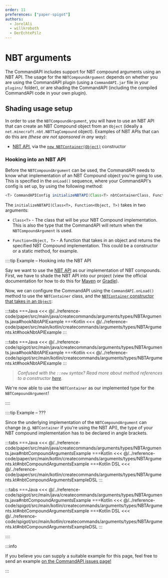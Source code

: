 ```yaml
---
order: 11
preferences: ["paper-spigot"]
authors:
  - JorelAli
  - willkroboth
  - DerEchtePilz
---
```


# NBT arguments

The CommandAPI includes support for NBT compound arguments using an NBT API. The usage for the `NBTCompoundArgument` depends on whether you are using the CommandAPI plugin (using a `CommandAPI.jar` file in your `plugins/` folder), or are shading the CommandAPI (including the compiled CommandAPI code in your own plugin).

## Shading usage setup

In order to use the `NBTCompoundArgument`, you will have to use an NBT API that can create an NBT Compound object from an `Object` (ideally a `net.minecraft.nbt.NBTTagCompound` object). Examples of NBT APIs that can do this are _(these are not sponsored in any way)_:

- [NBT API](https://www.spigotmc.org/resources/nbt-api.7939/), via the [`new NBTContainer(Object)`](https://tr7zw.github.io/Item-NBT-API/v2-api/de/tr7zw/changeme/nbtapi/NBTContainer.html#NBTContainer-java.lang.Object-) constructor

### Hooking into an NBT API

Before the `NBTCompoundArgument` can be used, the CommandAPI needs to know what implementation of an NBT Compound object you're going to use. This is specified in the `onLoad()` sequence, where your CommandAPI's config is set up, by using the following method:

```java
<T> CommandAPIConfig initializeNBTAPI(Class<T> nbtContainerClass, Function<Object, T> nbtContainerConstructor);
```

The `initializeNBTAPI(Class<T>, Function<Object, T>)` takes in two arguments:

- `Class<T>` - The class that will be your NBT Compound implementation. This is also the type that the CommandAPI will return when the `NBTCompoundArgument` is used.

- `Function<Object, T>` - A function that takes in an object and returns the specified NBT Compound implementation. This could be a constructor or a static method, for example.

::::tip Example – Hooking into the NBT API

Say we want to use the [NBT API](https://www.spigotmc.org/resources/nbt-api.7939/) as our implementation of NBT compounds. First, we have to shade the NBT API into our project (view the official documentation for how to do this for [Maven](https://github.com/tr7zw/Item-NBT-API/wiki/Using-Maven#option-2-shading-the-nbt-api-into-your-plugin) or [Gradle](https://github.com/tr7zw/Item-NBT-API/wiki/Using-Gradle#option-2-shading-the-nbt-api-into-your-plugin)).

Now, we can configure the CommandAPI using the `CommandAPI.onLoad()` method to use the `NBTContainer` class, and the [`NBTContainer` constructor that takes in an `Object`](https://tr7zw.github.io/Item-NBT-API/v2-api/de/tr7zw/changeme/nbtapi/NBTContainer.html#NBTContainer-java.lang.Object-):

<div class="paper">

:::tabs
===Java
<<< @/../reference-code/paper/src/main/java/createcommands/arguments/types/NBTArguments.java#hookNbtAPIExample
===Kotlin
<<< @/../reference-code/paper/src/main/kotlin/createcommands/arguments/types/NBTArguments.kt#hookNbtAPIExample
:::

</div>
<div class="spigot">

:::tabs
===Java
<<< @/../reference-code/spigot/src/main/java/createcommands/arguments/types/NBTArguments.java#hookNbtAPIExample
===Kotlin
<<< @/../reference-code/spigot/src/main/kotlin/createcommands/arguments/types/NBTArguments.kt#hookNbtAPIExample
:::

</div>

> _Confused with the `::new` syntax? Read more about method references to a constructor [here](https://docs.oracle.com/javase/tutorial/java/javaOO/methodreferences.html)._

We're now able to use the `NBTContainer` as our implemented type for the `NBTCompoundArgument`!

::::

::::tip Example – ???

Since the underlying implementation of the `NBTCompoundArgument` can change (e.g. `NBTContainer` if you're using the NBT API), the type of your NBT compound implementation has to be declared in angle brackets.

<div class="paper">

:::tabs
===Java
<<< @/../reference-code/paper/src/main/java/createcommands/arguments/types/NBTArguments.java#nbtCompoundArgumentsExample
===Kotlin
<<< @/../reference-code/paper/src/main/kotlin/createcommands/arguments/types/NBTArguments.kt#nbtCompoundArgumentsExample
===Kotlin DSL
<<< @/../reference-code/paper/src/main/kotlin/createcommands/arguments/types/NBTArguments.kt#nbtCompoundArgumentsExampleDSL
:::

</div>
<div class="spigot">

:::tabs
===Java
<<< @/../reference-code/spigot/src/main/java/createcommands/arguments/types/NBTArguments.java#nbtCompoundArgumentsExample
===Kotlin
<<< @/../reference-code/spigot/src/main/kotlin/createcommands/arguments/types/NBTArguments.kt#nbtCompoundArgumentsExample
===Kotlin DSL
<<< @/../reference-code/spigot/src/main/kotlin/createcommands/arguments/types/NBTArguments.kt#nbtCompoundArgumentsExampleDSL
:::

</div>

::::

:::info

If you believe you can supply a suitable example for this page, feel free to send an example [on the CommandAPI issues page!](https://github.com/CommandAPI/docs/issues/new/)

:::